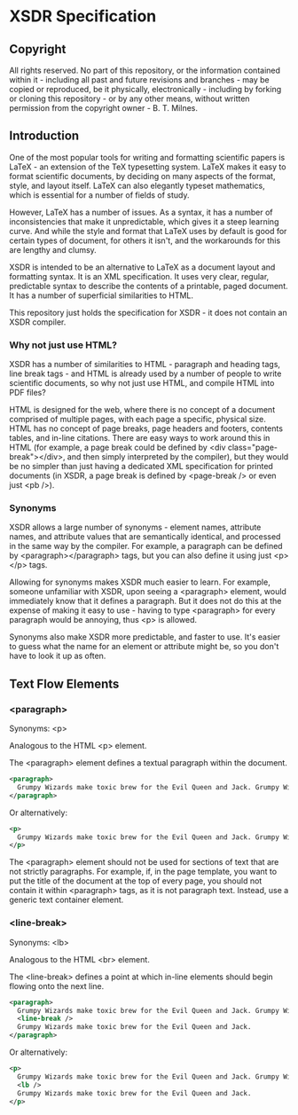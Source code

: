 # XSDR Specification

## Copyright

All rights reserved. No part of this repository, or the information contained within it - including all past and future revisions and branches - may be copied or reproduced, be it physically, electronically - including by forking or cloning this repository - or by any other means, without written permission from the copyright owner - B. T. Milnes.

## Introduction

One of the most popular tools for writing and formatting scientific papers is LaTeX - an extension of the TeX typesetting system. LaTeX makes it easy to format scientific documents, by deciding on many aspects of the format, style, and layout itself. LaTeX can also elegantly typeset mathematics, which is essential for a number of fields of study.

However, LaTeX has a number of issues. As a syntax, it has a number of inconsistencies that make it unpredictable, which gives it a steep learning curve. And while the style and format that LaTeX uses by default is good for certain types of document, for others it isn't, and the workarounds for this are lengthy and clumsy.

XSDR is intended to be an alternative to LaTeX as a document layout and formatting syntax. It is an XML specification. It uses very clear, regular, predictable syntax to describe the contents of a printable, paged document. It has a number of superficial similarities to HTML.

This repository just holds the specification for XSDR - it does not contain an XSDR compiler.

### Why not just use HTML?

XSDR has a number of similarities to HTML - paragraph and heading tags, line break tags - and HTML is already used by a number of people to write scientific documents, so why not just use HTML, and compile HTML into PDF files?

HTML is designed for the web, where there is no concept of a document comprised of multiple pages, with each page a specific, physical size. HTML has no concept of page breaks, page headers and footers, contents tables, and in-line citations. There are easy ways to work around this in HTML (for example, a page break could be defined by &lt;div class="page-break"&gt;&lt;/div&gt;, and then simply interpreted by the compiler), but they would be no simpler than just having a dedicated XML specification for printed documents (in XSDR, a page break is defined by &lt;page-break /&gt; or even just &lt;pb /&gt;).

### Synonyms

XSDR allows a large number of synonyms - element names, attribute names, and attribute values that are semantically identical, and processed in the same way by the compiler. For example, a paragraph can be defined by &lt;paragraph&gt;&lt;/paragraph&gt; tags, but you can also define it using just &lt;p&gt;&lt;/p&gt; tags.

Allowing for synonyms makes XSDR much easier to learn. For example, someone unfamiliar with XSDR, upon seeing a &lt;paragraph&gt; element, would immediately know that it defines a paragraph. But it does not do this at the expense of making it easy to use - having to type &lt;paragraph&gt; for every paragraph would be annoying, thus &lt;p&gt; is allowed.

Synonyms also make XSDR more predictable, and faster to use. It's easier to guess what the name for an element or attribute might be, so you don't have to look it up as often.

## Text Flow Elements

### &lt;paragraph&gt;

Synonyms: &lt;p&gt;

Analogous to the HTML &lt;p&gt; element.

The &lt;paragraph&gt; element defines a textual paragraph within the document.

```xml
<paragraph>
  Grumpy Wizards make toxic brew for the Evil Queen and Jack. Grumpy Wizards make toxic brew for the Evil Queen and Jack. Grumpy Wizards make toxic brew for the Evil Queen and Jack. 
</paragraph>
```

Or alternatively:

```xml
<p>
  Grumpy Wizards make toxic brew for the Evil Queen and Jack. Grumpy Wizards make toxic brew for the Evil Queen and Jack. Grumpy Wizards make toxic brew for the Evil Queen and Jack. 
</p>
```

The &lt;paragraph&gt; element should not be used for sections of text that are not strictly paragraphs. For example, if, in the page template, you want to put the title of the document at the top of every page, you should not contain it within &lt;paragraph&gt; tags, as it is not paragraph text. Instead, use a generic text container element.

### &lt;line-break&gt;

Synonyms: &lt;lb&gt;

Analogous to the HTML &lt;br&gt; element.

The &lt;line-break&gt; defines a point at which in-line elements should begin flowing onto the next line.

```xml
<paragraph>
  Grumpy Wizards make toxic brew for the Evil Queen and Jack. Grumpy Wizards make toxic brew for the Evil Queen and Jack. 
  <line-break />
  Grumpy Wizards make toxic brew for the Evil Queen and Jack.
</paragraph>
```

Or alternatively:

```xml
<p>
  Grumpy Wizards make toxic brew for the Evil Queen and Jack. Grumpy Wizards make toxic brew for the Evil Queen and Jack. 
  <lb />
  Grumpy Wizards make toxic brew for the Evil Queen and Jack.
</p>
```
